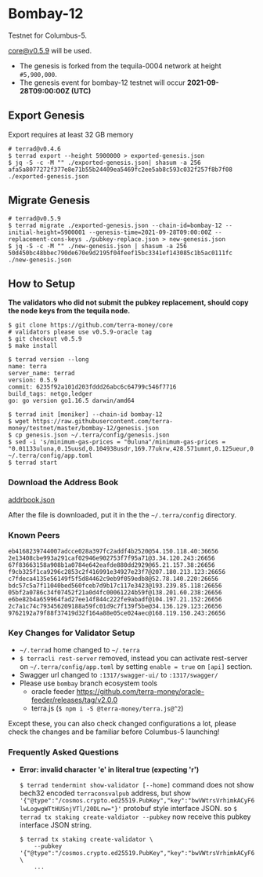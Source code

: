 # Bombay-12

Testnet for Columbus-5.

[core@v0.5.9](https://github.com/terra-money/core/releases/v0.5.9) will be used.

- The genesis is forked from the tequila-0004 network at height `#5,900,000`.
- The genesis event for bombay-12 testnet will occur **2021-09-28T09:00:00Z (UTC)**

## Export Genesis
Export requires at least 32 GB memory
```shell
# terrad@v0.4.6
$ terrad export --height 5900000 > exported-genesis.json
$ jq -S -c -M "" ./exported-genesis.json| shasum -a 256
afa5a8077272f377e8e71b55b24409ea5469fc2ee5ab8c593c032f257f8b7f08 ./exported-genesis.json
```

## Migrate Genesis
```shell
# terrad@v0.5.9
$ terrad migrate ./exported-genesis.json --chain-id=bombay-12 --initial-height=5900001 --genesis-time=2021-09-28T09:00:00Z --replacement-cons-keys ./pubkey-replace.json > new-genesis.json
$ jq -S -c -M "" ./new-genesis.json | shasum -a 256
50d450bc48bbec790de670e9d2195f04feef15bc3341ef143085c1b5ac0111fc ./new-genesis.json
```

## How to Setup
**The validators who did not submit the pubkey replacement, should copy the node keys from the tequila node.**

```shell
$ git clone https://github.com/terra-money/core
# validators please use v0.5.9-oracle tag
$ git checkout v0.5.9
$ make install

$ terrad version --long
name: terra
server_name: terrad
version: 0.5.9
commit: 6235f92a101d203fddd26abc6c64799c546f7716
build_tags: netgo,ledger
go: go version go1.16.5 darwin/amd64

$ terrad init [moniker] --chain-id bombay-12
$ wget https://raw.githubusercontent.com/terra-money/testnet/master/bombay-12/genesis.json
$ cp genesis.json ~/.terra/config/genesis.json
$ sed -i 's/minimum-gas-prices = "0uluna"/minimum-gas-prices = "0.01133uluna,0.15uusd,0.104938usdr,169.77ukrw,428.571umnt,0.125ueur,0.98ucny,16.37ujpy,0.11ugbp,10.88uinr,0.19ucad,0.14uchf,0.19uaud,0.2usgd,4.62uthb,1.25usek,1.25unok,0.9udkk,2180.0uidr,7.6uphp,1.17uhkd"/g' ~/.terra/config/app.toml
$ terrad start
```

### Download the Address Book

[addrbook.json](addrbook.json)

After the file is downloaded, put it in the the `~/.terra/config` directory.

### Known Peers
```
eb4168239744007adcce028a397fc2addf4b2520@54.150.118.40:36656
2e13408cbe993a291caf02946e902753f7f95a71@3.34.120.243:26656
67f83663158a908b1a0784e642eafde880dd2929@65.21.157.38:26656
f9cb325f1ca9296c2853c2f416991e34927e23f7@207.180.213.123:26656
c7fdeca4135e56149f5f5d84462c9eb9f059edb8@52.78.140.220:26656
bdc57c5a7f11040bed560fceb7d9b17c117e3423@193.239.85.118:26656
05bf2a0786c34f07452f21a0d4fc00061224b59f@138.201.60.238:26656
e6be82b4a659964fad27ee14f844c222fe9abadf@104.197.21.152:26656
2c7a1c74c793456209188a59fc01d9c7f139f5be@34.136.129.123:26656
9762192a79f88f37419d32f164a88e05ce024aec@168.119.150.243:26656
```

### Key Changes for Validator Setup
* `~/.terrad` home changed to `~/.terra`
* `$ terracli rest-server` removed, instead you can activate rest-server on `~/.terra/config/app.toml` by setting `enable = true` on `[api]` section.
* Swagger url changed to `:1317/swagger-ui/` to `:1317/swagger/`
* Please use `bombay` branch ecosystem tools
   - oracle feeder https://github.com/terra-money/oracle-feeder/releases/tag/v2.0.0
   - terra.js (`$ npm i -S @terra-money/terra.js@^2`)


Except these, you can also check changed configurations a lot, please check the changes and be familiar before Columbus-5 launching!


### Frequently Asked Questions
* **Error: invalid character 'e' in literal true (expecting 'r')**

   `$ terrad tendermint show-validator [--home]` command does not show bech32 encoded `terraconsvalpub` address, but show `'{"@type":"/cosmos.crypto.ed25519.PubKey","key":"bwVWtrsVrhimkACyF6lwLogwgWTtHUSnjVTl/20DLrw="}'` protobuf style interface JSON. so `$ terrad tx staking create-valdiator --pubkey` now receive this pubkey interface JSON string.
   ```
   $ terrad tx staking create-validator \
       --pubkey '{"@type":"/cosmos.crypto.ed25519.PubKey","key":"bwVWtrsVrhimkACyF6lwLogwgWTtHUSnjVTl/20DLrw="}' \
       ...
   ```
